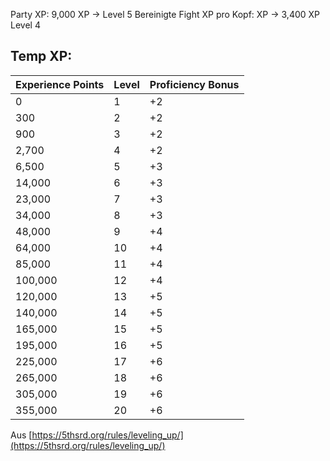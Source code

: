 Party XP: 9,000 XP -> Level 5
Bereinigte Fight XP pro Kopf: XP -> 3,400 XP Level 4

Temp XP:
- 

| **Experience Points** | **Level** | **Proficiency Bonus** |
| --------------------- | --------- | --------------------- |
| 0                     | 1         | +2                    |
| 300                   | 2         | +2                    |
| 900                   | 3         | +2                    |
| 2,700                 | 4         | +2                    |
| 6,500                 | 5         | +3                    |
| 14,000                | 6         | +3                    |
| 23,000                | 7         | +3                    |
| 34,000                | 8         | +3                    |
| 48,000                | 9         | +4                    |
| 64,000                | 10        | +4                    |
| 85,000                | 11        | +4                    |
| 100,000               | 12        | +4                    |
| 120,000               | 13        | +5                    |
| 140,000               | 14        | +5                    |
| 165,000               | 15        | +5                    |
| 195,000               | 16        | +5                    |
| 225,000               | 17        | +6                    |
| 265,000               | 18        | +6                    |
| 305,000               | 19        | +6                    |
| 355,000               | 20        | +6                    |
Aus [https://5thsrd.org/rules/leveling_up/](https://5thsrd.org/rules/leveling_up/) 


